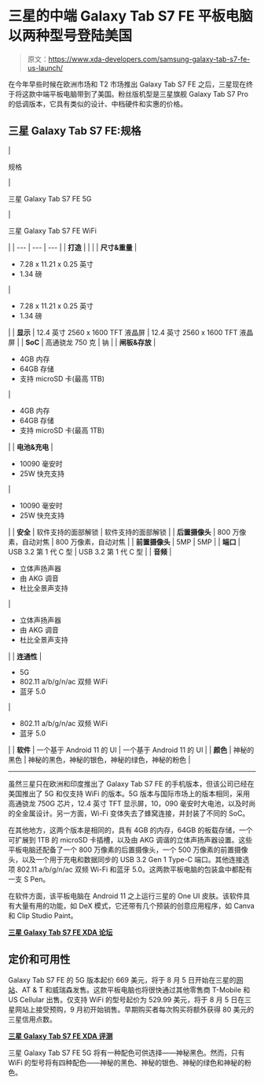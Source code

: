 # 三星的中端 Galaxy Tab S7 FE 平板电脑以两种型号登陆美国

> 原文：<https://www.xda-developers.com/samsung-galaxy-tab-s7-fe-us-launch/>

在今年早些时候在欧洲市场和 T2 市场推出 Galaxy Tab S7 FE 之后，三星现在终于将这款中端平板电脑带到了美国。粉丝版机型是三星旗舰 Galaxy Tab S7 Pro 的低调版本，它具有类似的设计、中档硬件和实惠的价格。

## 三星 Galaxy Tab S7 FE:规格

| 

规格

 | 

三星 Galaxy Tab S7 FE 5G

 | 

三星 Galaxy Tab S7 FE WiFi

 |
| --- | --- | --- |
| **打造** |  |  |
| **尺寸&重量** | 

*   7.28 x 11.21 x 0.25 英寸
*   1.34 磅

 | 

*   7.28 x 11.21 x 0.25 英寸
*   1.34 磅

 |
| **显示** | 12.4 英寸 2560 x 1600 TFT 液晶屏 | 12.4 英寸 2560 x 1600 TFT 液晶屏 |
| **SoC** | 高通骁龙 750 克 | 钠 |
| **闸板&存放** | 

*   4GB 内存
*   64GB 存储
*   支持 microSD 卡(最高 1TB)

 | 

*   4GB 内存
*   64GB 存储
*   支持 microSD 卡(最高 1TB)

 |
| **电池&充电** | 

*   10090 毫安时
*   25W 快充支持

 | 

*   10090 毫安时
*   25W 快充支持

 |
| **安全** | 软件支持的面部解锁 | 软件支持的面部解锁 |
| **后置摄像头** | 800 万像素，自动对焦 | 800 万像素，自动对焦 |
| **前置摄像头** | 5MP | 5MP |
| **端口** | USB 3.2 第 1 代 C 型 | USB 3.2 第 1 代 C 型 |
| **音频** | 

*   立体声扬声器
*   由 AKG 调音
*   杜比全景声支持

 | 

*   立体声扬声器
*   由 AKG 调音
*   杜比全景声支持

 |
| **连通性** | 

*   5G
*   802.11 a/b/g/n/ac 双频 WiFi
*   蓝牙 5.0

 | 

*   802.11 a/b/g/n/ac 双频 WiFi
*   蓝牙 5.0

 |
| **软件** | 一个基于 Android 11 的 UI | 一个基于 Android 11 的 UI |
| **颜色** | 神秘的黑色 | 神秘的黑色，神秘的银色，神秘的绿色，神秘的粉色 |

* * *

虽然三星只在欧洲和印度推出了 Galaxy Tab S7 FE 的手机版本，但该公司已经在美国推出了 5G 和仅支持 WiFi 的版本。5G 版本与国际市场上的版本相同，采用高通骁龙 750G 芯片，12.4 英寸 TFT 显示屏，10，090 毫安时大电池，以及时尚的全金属设计。另一方面，Wi-Fi 变体失去了蜂窝连接，并封装了不同的 SoC。

在其他地方，这两个版本是相同的，具有 4GB 的内存，64GB 的板载存储，一个可扩展到 1TB 的 microSD 卡插槽，以及由 AKG 调谐的立体声扬声器设置。这些平板电脑还配备了一个 800 万像素的后置摄像头，一个 500 万像素的前置摄像头，以及一个用于充电和数据同步的 USB 3.2 Gen 1 Type-C 端口。其他连接选项 802.11 a/b/g/n/ac 双频 Wi-Fi 和蓝牙 5.0。这两款平板电脑的包装盒中都配有一支 S Pen。

在软件方面，该平板电脑在 Android 11 之上运行三星的 One UI 皮肤。该软件具有大量有用的功能，如 DeX 模式，它还带有几个预装的创意应用程序，如 Canva 和 Clip Studio Paint。

**[三星 Galaxy Tab S7 FE XDA 论坛](https://forum.xda-developers.com/f/samsung-galaxy-tab-s7-fe.12307/)**

## 定价和可用性

Galaxy Tab S7 FE 的 5G 版本起价 669 美元，将于 8 月 5 日开始在三星的[网站](https://shop-links.co/1748123612535759332?u1=77d906de-d6d0-44cf-ab7c-5b290339f8bd)、AT & T 和威瑞森发售。这款平板电脑也将很快通过其他零售商 T-Mobile 和 US Cellular 出售。仅支持 WiFi 的型号起价为 529.99 美元，将于 8 月 5 日在三星网站上接受预购，9 月初开始销售。早期购买者每次购买将额外获得 80 美元的三星信用点数。

**[三星 Galaxy Tab S7 FE XDA 评测](https://www.xda-developers.com/samsung-galaxy-tab-s7-fe-review/)**

三星 Galaxy Tab S7 FE 5G 将有一种配色可供选择——神秘黑色。然而，只有 WiFi 的型号将有四种配色——神秘的黑色、神秘的银色、神秘的绿色和神秘的粉色。